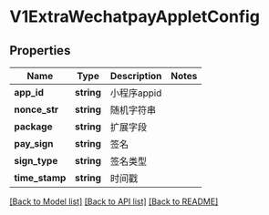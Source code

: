 # V1ExtraWechatpayAppletConfig

## Properties
Name | Type | Description | Notes
------------ | ------------- | ------------- | -------------
**app_id** | **string** | 小程序appid | 
**nonce_str** | **string** | 随机字符串 | 
**package** | **string** | 扩展字段 | 
**pay_sign** | **string** | 签名 | 
**sign_type** | **string** | 签名类型 | 
**time_stamp** | **string** | 时间戳 | 

[[Back to Model list]](../README.md#documentation-for-models) [[Back to API list]](../README.md#documentation-for-api-endpoints) [[Back to README]](../README.md)


